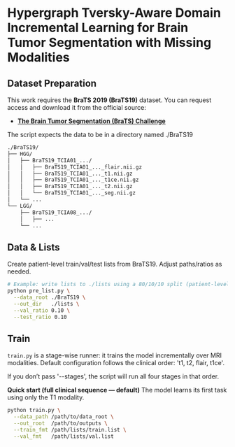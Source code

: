 # Hypergraph Tversky-Aware Domain Incremental Learning for Brain Tumor Segmentation with Missing Modalities

## Dataset Preparation

This work requires the **BraTS 2019 (BraTS19)** dataset. You can request access and download it from the official source:

* [**The Brain Tumor Segmentation (BraTS) Challenge**](https://www.med.upenn.edu/cbica/brats2019.html)

The script expects the data to be in a directory named ./BraTS19
```bash
./BraTS19/
├── HGG/
│   ├── BraTS19_TCIA01_.../
│   │   ├── BraTS19_TCIA01_..._flair.nii.gz
│   │   ├── BraTS19_TCIA01_..._t1.nii.gz
│   │   ├── BraTS19_TCIA01_..._t1ce.nii.gz
│   │   ├── BraTS19_TCIA01_..._t2.nii.gz
│   │   └── BraTS19_TCIA01_..._seg.nii.gz
│   └── ...
└── LGG/
    ├── BraTS19_TCIA08_.../
    │   ├── ...
    └── ...
```

## Data & Lists

Create patient-level train/val/test lists from BraTS19. Adjust paths/ratios as needed.

```bash
# Example: write lists to ./lists using a 80/10/10 split (patient-level)
python pre_list.py \
  --data_root ./BraTS19 \
  --out_dir   ./lists \
  --val_ratio 0.10 \
  --test_ratio 0.10 
```

## Train

`train.py` is a stage-wise runner: it trains the model incrementally over MRI modalities.
Default configuration follows the clinical order: 't1, t2, flair, t1ce'.

If you don’t pass '--stages', the script will run all four stages in that order.

**Quick start (full clinical sequence — default)**
The model learns its first task using only the T1 modality.
```bash
python train.py \
  --data_path /path/to/data_root \
  --out_root  /path/to/outputs \
  --train_fmt /path/lists/train.list \
  --val_fmt   /path/lists/val.list
```

